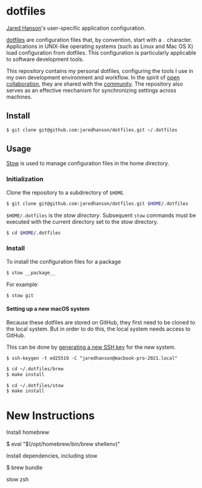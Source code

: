 # dotfiles

[Jared Hanson](https://www.jaredhanson.me/)'s user-specific application configuration.

[dotfiles](https://en.wikipedia.org/wiki/Hidden_file_and_hidden_directory#Unix_and_Unix-like_environments)
are configuration files that, by convention, start with a `.` character.
Applications in UNIX-like operating systems (such as Linux and Mac OS X) load
configuration from dotfiles.  This configuration is particularly applicable
to software development tools.

This repository contains my personal dotfiles, configuring the tools I use in
my own development environment and workflow.  In the spirit of [open collaboration](https://en.wikipedia.org/wiki/Open_collaboration),
they are shared with the [community](https://dotfiles.github.io).  The
repository also serves as an effective mechanism for synchronizing settings
across machines.

## Install

```sh
$ git clone git@github.com:jaredhanson/dotfiles.git ~/.dotfiles
```

## Usage

[Stow](https://www.gnu.org/software/stow/) is used to manage configuration files
in the home directory.

### Initialization

Clone the repository to a subdirectory of `$HOME`.

```sh
$ git clone git@github.com:jaredhanson/dotfiles.git $HOME/.dotfiles
```

`$HOME/.dotfiles` is the _stow directory_.  Subsequent `stow` commands must
be executed with the current directory set to the stow directory.

```sh
$ cd $HOME/.dotfiles
```

### Install

To install the configuration files for a package

```sh
$ stow __package__
```

For example:

```
$ stow git
```


#### Setting up a new macOS system


Because these dotfiles are stored on GitHub, they first need to be cloned to the
local system.  But in order to do this, the local system needs access to GitHub.

This can be done by [generating a new SSH key](https://docs.github.com/en/authentication/connecting-to-github-with-ssh/generating-a-new-ssh-key-and-adding-it-to-the-ssh-agent#generating-a-new-ssh-key)
for the new system.

```
$ ssh-keygen -t ed25519 -C "jaredhanson@macbook-pro-2021.local"
```

```sh
$ cd ~/.dotfiles/brew
$ make install

$ cd ~/.dotfiles/stow
$ make install
```


# New Instructions

Install homebrew

$ eval "$(/opt/homebrew/bin/brew shellenv)"

Install dependencies, including stow

$ brew bundle

stow zsh
